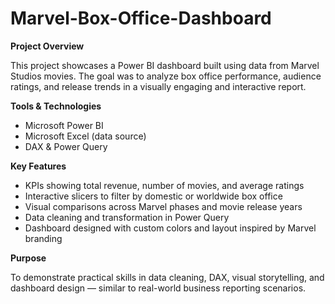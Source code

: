 # Marvel-Box-Office-Dashboard
**Project Overview**

This project showcases a Power BI dashboard built using data from Marvel Studios movies. The goal was to analyze box office performance, audience ratings, and release trends in a visually engaging and interactive report.

**Tools & Technologies**

-	Microsoft Power BI
-	Microsoft Excel (data source)
-	DAX & Power Query

**Key Features**

-	KPIs showing total revenue, number of movies, and average ratings
- Interactive slicers to filter by domestic or worldwide box office
- Visual comparisons across Marvel phases and movie release years
- Data cleaning and transformation in Power Query
- Dashboard designed with custom colors and layout inspired by Marvel branding

**Purpose**

To demonstrate practical skills in data cleaning, DAX, visual storytelling, and dashboard design — similar to real-world business reporting scenarios.
